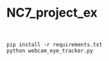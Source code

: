 # NC7_project_ex

<br>

```python3
pip install -r requirements.txt
python webcam_eye_tracker.py
```
